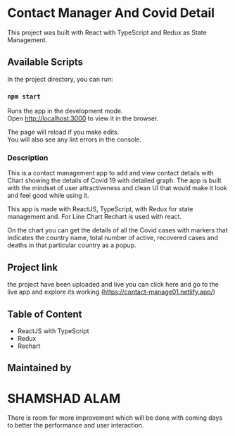 # Contact Manager And Covid Detail

This project was built with React with TypeScript and Redux as State Management.

## Available Scripts

In the project directory, you can run:

### `npm start`

Runs the app in the development mode.\
Open [http://localhost:3000](http://localhost:3000) to view it in the browser.

The page will reload if you make edits.\
You will also see any lint errors in the console.

### Description

This is a contact management app to add and view contact details with Chart showing the details of Covid 19 with detailed graph. The app is built with the mindset of user attractiveness and clean UI that would make it look and feel good while using it.

This app is made with ReactJS, TypeScript, with Redux for state management and. For Line Chart Rechart is used with react.

On the chart you can get the details of all the Covid cases with markers that indicates the country name, total number
of active, recovered cases and deaths in that particular country as a popup.

## Project link
the project have been uploaded and live you can click here and go to the live app and explore its working  (https://contact-manage01.netlify.app/)



## Table of Content

- ReactJS with TypeScript
- Redux
- Rechart

## Maintained by
# SHAMSHAD ALAM

There is room for more improvement which will be done with coming days to better the performance and user interaction. 




